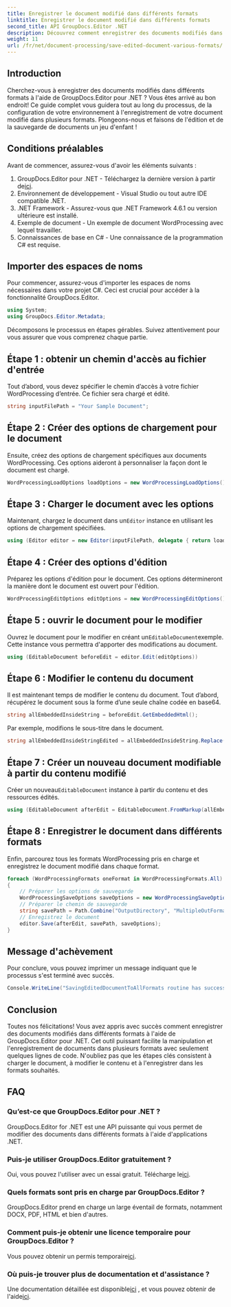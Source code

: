 ```yaml
---
title: Enregistrer le document modifié dans différents formats
linktitle: Enregistrer le document modifié dans différents formats
second_title: API GroupDocs.Editor .NET
description: Découvrez comment enregistrer des documents modifiés dans différents formats à l'aide de GroupDocs.Editor for .NET dans ce guide complet étape par étape.
weight: 11
url: /fr/net/document-processing/save-edited-document-various-formats/
---
```

## Introduction
Cherchez-vous à enregistrer des documents modifiés dans différents formats à l'aide de GroupDocs.Editor pour .NET ? Vous êtes arrivé au bon endroit! Ce guide complet vous guidera tout au long du processus, de la configuration de votre environnement à l'enregistrement de votre document modifié dans plusieurs formats. Plongeons-nous et faisons de l'édition et de la sauvegarde de documents un jeu d'enfant !
## Conditions préalables
Avant de commencer, assurez-vous d'avoir les éléments suivants :
1.  GroupDocs.Editor pour .NET - Téléchargez la dernière version à partir de[ici](https://releases.groupdocs.com/editor/net/).
2. Environnement de développement - Visual Studio ou tout autre IDE compatible .NET.
3. .NET Framework - Assurez-vous que .NET Framework 4.6.1 ou version ultérieure est installé.
4. Exemple de document - Un exemple de document WordProcessing avec lequel travailler.
5. Connaissances de base en C# - Une connaissance de la programmation C# est requise.
## Importer des espaces de noms
Pour commencer, assurez-vous d'importer les espaces de noms nécessaires dans votre projet C#. Ceci est crucial pour accéder à la fonctionnalité GroupDocs.Editor.
```csharp
using System;
using GroupDocs.Editor.Metadata;
```
Décomposons le processus en étapes gérables. Suivez attentivement pour vous assurer que vous comprenez chaque partie.
## Étape 1 : obtenir un chemin d'accès au fichier d'entrée
Tout d’abord, vous devez spécifier le chemin d’accès à votre fichier WordProcessing d’entrée. Ce fichier sera chargé et édité.
```csharp
string inputFilePath = "Your Sample Document";
```
## Étape 2 : Créer des options de chargement pour le document
Ensuite, créez des options de chargement spécifiques aux documents WordProcessing. Ces options aideront à personnaliser la façon dont le document est chargé.
```csharp
WordProcessingLoadOptions loadOptions = new WordProcessingLoadOptions();
```
## Étape 3 : Charger le document avec les options
 Maintenant, chargez le document dans un`Editor` instance en utilisant les options de chargement spécifiées.
```csharp
using (Editor editor = new Editor(inputFilePath, delegate { return loadOptions; }))
```
## Étape 4 : Créer des options d'édition
Préparez les options d'édition pour le document. Ces options détermineront la manière dont le document est ouvert pour l'édition.
```csharp
WordProcessingEditOptions editOptions = new WordProcessingEditOptions();
```
## Étape 5 : ouvrir le document pour le modifier
 Ouvrez le document pour le modifier en créant un`EditableDocument`exemple. Cette instance vous permettra d'apporter des modifications au document.
```csharp
using (EditableDocument beforeEdit = editor.Edit(editOptions))
```
## Étape 6 : Modifier le contenu du document
Il est maintenant temps de modifier le contenu du document. Tout d’abord, récupérez le document sous la forme d’une seule chaîne codée en base64.
```csharp
string allEmbeddedInsideString = beforeEdit.GetEmbeddedHtml();
```
Par exemple, modifions le sous-titre dans le document.
```csharp
string allEmbeddedInsideStringEdited = allEmbeddedInsideString.Replace("Subtitle", "Edited subtitle");
```
## Étape 7 : Créer un nouveau document modifiable à partir du contenu modifié
 Créer un nouveau`EditableDocument` instance à partir du contenu et des ressources édités.
```csharp
using (EditableDocument afterEdit = EditableDocument.FromMarkup(allEmbeddedInsideStringEdited, null))
```
## Étape 8 : Enregistrer le document dans différents formats
Enfin, parcourez tous les formats WordProcessing pris en charge et enregistrez le document modifié dans chaque format.
```csharp
foreach (WordProcessingFormats oneFormat in WordProcessingFormats.All)
{
    // Préparer les options de sauvegarde
    WordProcessingSaveOptions saveOptions = new WordProcessingSaveOptions(oneFormat);
    // Préparer le chemin de sauvegarde
    string savePath = Path.Combine("OutputDirectory", "MultipleOutFormats." + saveOptions.OutputFormat.Extension);
    // Enregistrez le document
    editor.Save(afterEdit, savePath, saveOptions);
}
```
## Message d'achèvement
Pour conclure, vous pouvez imprimer un message indiquant que le processus s'est terminé avec succès.
```csharp
Console.WriteLine("SavingEditedDocumentToAllFormats routine has successfully finished");
```
## Conclusion
Toutes nos félicitations! Vous avez appris avec succès comment enregistrer des documents modifiés dans différents formats à l'aide de GroupDocs.Editor pour .NET. Cet outil puissant facilite la manipulation et l'enregistrement de documents dans plusieurs formats avec seulement quelques lignes de code. N'oubliez pas que les étapes clés consistent à charger le document, à modifier le contenu et à l'enregistrer dans les formats souhaités.
## FAQ
### Qu’est-ce que GroupDocs.Editor pour .NET ?
GroupDocs.Editor for .NET est une API puissante qui vous permet de modifier des documents dans différents formats à l'aide d'applications .NET.
### Puis-je utiliser GroupDocs.Editor gratuitement ?
 Oui, vous pouvez l'utiliser avec un essai gratuit. Télécharge le[ici](https://releases.groupdocs.com/).
### Quels formats sont pris en charge par GroupDocs.Editor ?
GroupDocs.Editor prend en charge un large éventail de formats, notamment DOCX, PDF, HTML et bien d'autres.
### Comment puis-je obtenir une licence temporaire pour GroupDocs.Editor ?
 Vous pouvez obtenir un permis temporaire[ici](https://purchase.groupdocs.com/temporary-license/).
### Où puis-je trouver plus de documentation et d'assistance ?
 Une documentation détaillée est disponible[ici](https://tutorials.groupdocs.com/editor/net/) , et vous pouvez obtenir de l'aide[ici](https://forum.groupdocs.com/c/editor/20).